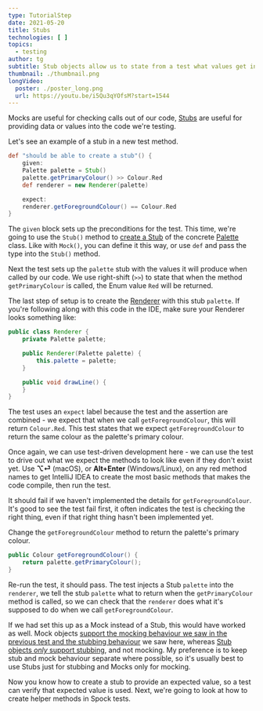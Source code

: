 ```yaml
---
type: TutorialStep
date: 2021-05-20
title: Stubs
technologies: [ ]
topics:
  - testing
author: tg
subtitle: Stub objects allow us to state from a test what values get injected into our application code. They can provide simple interfaces, so we don't have to initialise the whole application to test a section.
thumbnail: ./thumbnail.png
longVideo:
  poster: ./poster_long.png
  url: https://youtu.be/i5Qu3qYOfsM?start=1544
---
```


Mocks are useful for checking calls out of our code, [Stubs](http://spockframework.org/spock/docs/2.0/all_in_one.html#_stubbing) are useful for providing data or values into the code we're testing.

Let's see an example of a stub in a new test method.

```groovy
def "should be able to create a stub"() {
    given:
    Palette palette = Stub()
    palette.getPrimaryColour() >> Colour.Red
    def renderer = new Renderer(palette)

    expect:
    renderer.getForegroundColour() == Colour.Red
}
```

The `given` block sets up the preconditions for the test. This time, we're going to use the `Stub()` method to [create a Stub](http://spockframework.org/spock/docs/2.0/all_in_one.html#Stubs) of the concrete [Palette](https://github.com/trishagee/spock-testing-demo/blob/main/src/main/java/com/mechanitis/demo/spock/Palette.java) class. Like with `Mock()`, you can define it this way, or use `def` and pass the type into the `Stub()` method.

Next the test sets up the `palette` stub with the values it will produce when called by our code. We use right-shift (`>>`) to state that when the method `getPrimaryColour` is called, the Enum value `Red` will be returned.

The last step of setup is to create the [Renderer](https://github.com/trishagee/spock-testing-demo/blob/c86e83d18ae62a0bf6d36e001b4648bb1259a2c8/src/main/java/com/mechanitis/demo/spock/Renderer.java) with this stub `palette`. If you're following along with this code in the IDE, make sure your Renderer looks something like:

```java
public class Renderer {
    private Palette palette;

    public Renderer(Palette palette) {
        this.palette = palette;
    }

    public void drawLine() {
    }
}
```

The test uses an `expect` label because the test and the assertion are combined - we expect that when we call `getForegroundColour`, this will return `Colour.Red`. This test states that we expect `getForegroundColour` to return the same colour as the palette's primary colour.

Once again, we can use test-driven development here - we can use the test to drive out what we expect the methods to look like even if they don't exist yet. Use **⌥⏎** (macOS), or **Alt+Enter** (Windows/Linux), on any red method names to get IntelliJ IDEA to create the most basic methods that makes the code compile, then run the test.

It should fail if we haven't implemented the details for `getForegroundColour`. It's good to see the test fail first, it often indicates the test is checking the right thing, even if that right thing hasn't been implemented yet.

Change the `getForegroundColour` method to return the palette's primary colour.

```java
public Colour getForegroundColour() {
    return palette.getPrimaryColour();
}
```

Re-run the test, it should pass. The test injects a Stub `palette` into the `renderer`, we tell the stub `palette` what to return when the `getPrimaryColour` method is called, so we can check that the `renderer` does what it's supposed to do when we call `getForegroundColour`.

If we had set this up as a Mock instead of a Stub, this would have worked as well. Mock objects [support the mocking behaviour we saw in the previous test and the stubbing behaviour](http://spockframework.org/spock/docs/2.0/all_in_one.html#_combining_mocking_and_stubbing) we saw here, whereas [Stub objects _only_ support stubbing](http://spockframework.org/spock/docs/2.0/all_in_one.html#Stubs), and not mocking. My preference is to keep stub and mock behaviour separate where possible, so it's usually best to use Stubs just for stubbing and Mocks only for mocking.

Now you know how to create a stub to provide an expected value, so a test can verify that expected value is used. Next, we're going to look at how to create helper methods in Spock tests.
